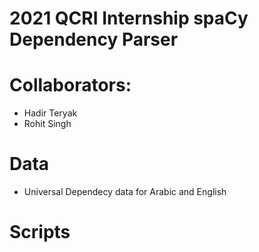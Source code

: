 # 2021 QCRI Internship spaCy Dependency Parser


#
# Collaborators:

  -  Hadir Teryak
  -  Rohit Singh


# Data

 - Universal Dependecy data for Arabic and English


# Scripts



